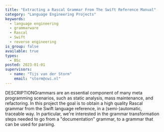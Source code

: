 ```yaml
---
title: "Extracting a Rascal Grammar From The Swift Reference Manual"
category: "Language Engineering Projects"
keywords:
  - language engineering
  - grammarware
  - Rascal
  - Swift
  - reverse engineering
is_group: false
available: true
types:
  - BSc
posted: 2023-01-01
supervisors:
  - name: "Tijs van der Storm"
    email: "storm@cwi.nl"
---
```


DESCRIPTIONGrammars are an essential component of many meta programming scenarios, such as static analysis, mass maintenance, and refactoring. In this project the goal is to obtain a high quality Rascal grammar from the Swift language reference, in a (semi-)automatic, traceable way. In particular, we're interested in the grammar transformation steps needed to go from a "documentation" grammar, to a grammar that can be used for parsing.